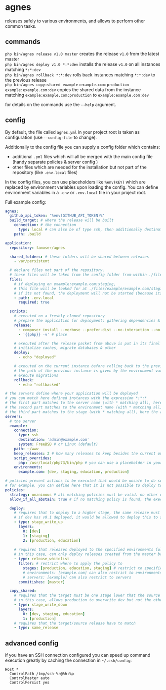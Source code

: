 # agnes

releases safely to various environments, and allows to perform other common tasks.

## commands

`php bin/agnes release v1.0 master` creates the release `v1.0` from the latest master  
`php bin/agnes deploy v1.0 *:*:dev` installs the release `v1.0` on all instances matching `*:*:dev`  
`php bin/agnes rollback *:*:dev` rolls back instances matching `*:*:dev` to the previous release  
`php bin/agnes copy:shared example:example.com:production example:example.com:dev` copies the shared data from the instance matching `example:example.com:production` to `example:example.com:dev`

for details on the commands use the `--help` argument.

## config

By default, the file called `agnes.yml` in your project root is taken as configuration (use `--config-file` to change).

Additionally to the config file you can supply a config folder which contains:
- additional `.yml` files which will all be merged with the main config file (handy separate policies & server config )
- other files which are needed for the installation but not part of the repository (like `.env.local` files)

In the config files, you can use placeholders like `%env(KEY)` which are replaced by environment variables upon loading the config.
You can define environment variables in a `.env` or `.env.local` file in your project root.

Full example config:

```yml
agnes:
  github_api_token: '%env(GITHUB_API_TOKEN)%'
  build_target: # where the release will be built
    connection: # the connection
      type: local # can also be of type ssh, then additionally destination must be specified
    path: .build

application:
  repository: famoser/agnes

  shared_folders: # these folders will be shared between releases
    - var/persistent

  # declare files not part of the repository. 
  # these files will be taken from the config folder from within ./files/server/environment/stage
  files: 
    # if deploying on example:example.com:staging, 
    # this file will be looked for at ./files/example/example.com/staging/.env.local
    # if its not found, the deployment will not be started (because its marked as required)
    - path: .env.local
      required: true

  scripts:
    # executed on a freshly cloned repository
    # prepare the application for deployment; gathering dependencies & such
    release:  
      - composer install --verbose --prefer-dist --no-interaction --no-dev --optimize-autoloader --no-scripts
      - '{{php}} -v' # place

    # executed after the release packet from above is put in its final location, before putting it online
    # initialize caches, migrate databases & other
    deploy:
      - echo "deployed"

    # executed on the current instance before rolling back to the previous instance
    # the path of the previous instance is given by the environment variable $PREVIOUS_RELEASE_PATH
    # execute migrations
    rollback:
      - echo "rollbacked"

# the servers define where your application will be deployed
# you can match here defined instances with the expression *:*:*
# the first part matches to the server name (with * matching all), here the only available server is "example"
# the second part matches to the environment name (with * matching all), here the only available environment is "example.com"
# the third part matches to the stage (with * matching all), here the available stages are dev, staging, education & production
servers:
  # the server
  example:
    connection:
      type: ssh
      destination: 'admin@example.com'
      system: FreeBSD # or Linux (default)
    path: ~/www
    keep_releases: 2 # how many releases to keep besides the current one. the others are removed after deployment
    script_overrides:
      php: /usr/local/php73/bin/php # you can use a placeholder in your scripts like {{php}} which is replaced to the value here
    environments:
      example.com: [dev, staging, education, production]

# policies prevent actions to be executed that would be unsafe to do so from the application perspective
# for example, you can define here that it is not possible to deploy to production before the same release was not on a dev environment
policies:
  strategy: unanimous # all matching policies must be valid. no other options at the moment
  allow_if_all_abstain: true # if no matching policy is found, the execution is allowed. no other options at the moment

  deploy:
    # requires that to deploy to a higher stage, the same release must be deployed to the next lower stage
    # if dev has v0.1 deployed, it would be allowed to deploy this to staging but not to production or education
    - type: stage_write_up
      layers:
        0: [dev]
        1: [staging]
        2: [production, education]
    
    # requires that releases deployed to the specified environments fulfil a commitish constraint
    # in this case, can only deploy releases created from the master branch to production, education or staging
    - type: release_whitelist
      filter: # restrict where to apply the policy to
        stages: [production, education, staging] # restrict to specific stages
        # environments: [example.com] can also restrict to environments
        # servers: [example] can also restrict to servers
      commitishes: [master]

  copy_shared:
    # requires that the target must be one stage lower that the source
    # in this case, allows production to overwrite dev but not the other way around 
    - type: stage_write_down
      layers:
        0: [dev, staging, education]
        1: [production]
    # requires that the target/source release have to match  
    - type: same_release
```

## advanced config

if you have an SSH connection configured
you can speed up command execution greatly by caching the connection in `~/.ssh/config`:

```
Host *
  ControlPath /tmp/ssh-%r@%h:%p
  ControlMaster auto
  ControlPersist yes
```
